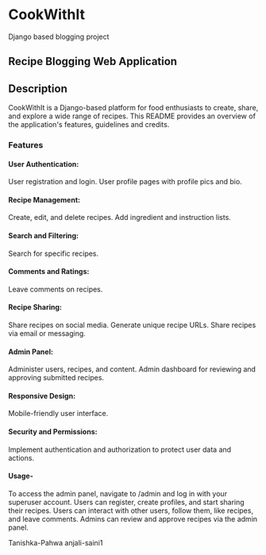 # CookWithIt
Django based blogging project

## Recipe Blogging Web Application
## Description

CookWithIt is a Django-based platform for food enthusiasts to create, share, and explore a wide range of recipes. This README provides an overview of the application's features, guidelines and credits.

### Features

#### User Authentication:
User registration and login.
User profile pages with profile pics and bio.

#### Recipe Management:
Create, edit, and delete recipes.
Add ingredient and instruction lists.

#### Search and Filtering:
Search for specific recipes.

#### Comments and Ratings:
Leave comments on recipes.

#### Recipe Sharing:
Share recipes on social media.
Generate unique recipe URLs.
Share recipes via email or messaging.

#### Admin Panel:
Administer users, recipes, and content.
Admin dashboard for reviewing and approving submitted recipes.

#### Responsive Design:
Mobile-friendly user interface.

#### Security and Permissions:
Implement authentication and authorization to protect user data and actions.

#### Usage-
To access the admin panel, navigate to /admin and log in with your superuser account.
Users can register, create profiles, and start sharing their recipes.
Users can interact with other users, follow them, like recipes, and leave comments.
Admins can review and approve recipes via the admin panel.

Tanishka-Pahwa
anjali-saini1
